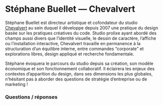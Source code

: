 # Stéphane Buellet — Chevalvert

Stéphane Buellet est directeur artistique et cofondateur du studio [Chevalvert](https://chevalvert.fr/fr) au sein duquel il développe depuis 2007 une pratique du design basée sur les pratiques créatives du code. Studio prolixe ayant abordé des champs aussi divers que l’identité visuelle, le dessin de caractère, l’affiche ou l’installation interactive, Chevalvert travaille en permanence à la structuration d’un équilibre interne, entre commandes “corporate” et explorations libres, design appliqué et recherche fondamentale. 

Stéphane évoquera le parcours du studio depuis sa création, son modèle économique et son fonctionnement collaboratif. Il éclairera les enjeux des contextes d’apparition du design, dans ses dimensions les plus globales, n’hésitant pas à aborder des questions de stratégie d’entreprise ou de marketing !

### Questions / réponses